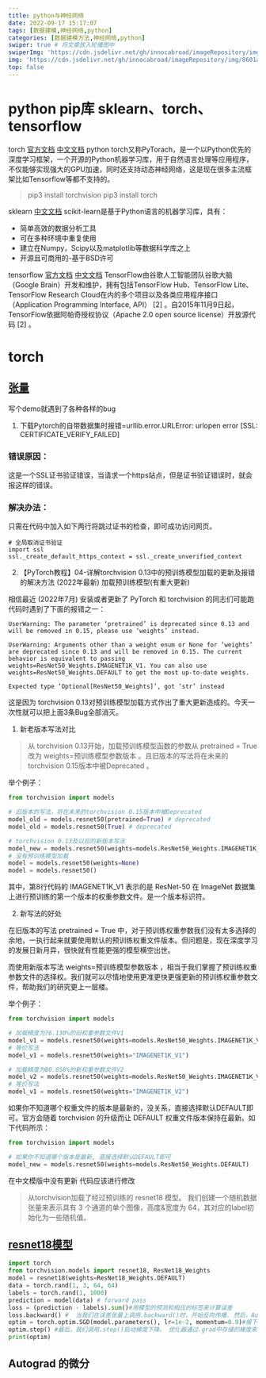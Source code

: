 ```yaml
---
title: python与神经网络
date: 2022-09-17 15:17:07
tags: [数据建模,神经网络,python]
categories: [数据建模方法,神经网络,python]
swiper: true # 将文章放入轮播图中
swiperImg: 'https://cdn.jsdelivr.net/gh/innocabroad/imageRepository/img/8601a18b87d6277f8394ed1327381f30e924fc13-c5e07d98.png' # 该文章在轮播图中的图片，可以是本地目录下图片也可以是http://xxx图片
img: 'https://cdn.jsdelivr.net/gh/innocabroad/imageRepository/img/8601a18b87d6277f8394ed1327381f30e924fc13-c5e07d98.png' # 该文章图片，可以是本地目录下图片也可以是http://xxx图片
top: false
---
```

# python pip库 sklearn、torch、tensorflow
 
torch [官方文档](https://pytorch.org/docs/stable/torch.html) [中文文档](https://pytorch.apachecn.org/#/)
python torch又称PyTorach，是一个以Python优先的深度学习框架，一个开源的Python机器学习库，用于自然语言处理等应用程序，不仅能够实现强大的GPU加速，同时还支持动态神经网络，这是现在很多主流框架比如Tensorflow等都不支持的。

>pip3 install torchvision
>pip3 install torch

sklearn [中文文档](https://www.sklearncn.cn)
scikit-learn是基于Python语言的机器学习库，具有：
- 简单高效的数据分析工具
- 可在多种环境中重复使用
- 建立在Numpy，Scipy以及matplotlib等数据科学库之上
- 开源且可商用的-基于BSD许可

tensorflow [官方文档](https://www.tensorflow.org) [中文文档](https://www.w3cschool.cn/tensorflow_python/.html)
TensorFlow由谷歌人工智能团队谷歌大脑（Google Brain）开发和维护，拥有包括TensorFlow Hub、TensorFlow Lite、TensorFlow Research Cloud在内的多个项目以及各类应用程序接口（Application Programming Interface, API） [2]  。自2015年11月9日起，TensorFlow依据阿帕奇授权协议（Apache 2.0 open source license）开放源代码 [2]  。
# torch
## [张量](https://blog.csdn.net/z240626191s/article/details/124204965)
写个demo就遇到了各种各样的bug
1. 下载Pytorch的自带数据集时报错=urllib.error.URLError: urlopen error [SSL: CERTIFICATE_VERIFY_FAILED]
### 错误原因：
这是一个SSL证书验证错误，当请求一个https站点，但是证书验证错误时，就会报这样的错误。
### 解决办法：
只需在代码中加入如下两行将跳过证书的检查，即可成功访问网页。
```
# 全局取消证书验证
import ssl
ssl._create_default_https_context = ssl._create_unverified_context
```
2. 【PyTorch教程】04-详解torchvision 0.13中的预训练模型加载的更新及报错的解决方法 (2022年最新)
加载预训练模型(有重大更新)

相信最近 (2022年7月) 安装或者更新了 PyTorch 和 torchvision 的同志们可能跑代码时遇到了下面的报错之一：
```
UserWarning: The parameter ‘pretrained’ is deprecated since 0.13 and will be removed in 0.15, please use ‘weights’ instead.

UserWarning: Arguments other than a weight enum or None for ‘weights’ are deprecated since 0.13 and will be removed in 0.15. The current behavior is equivalent to passing weights=ResNet50_Weights.IMAGENET1K_V1. You can also use weights=ResNet50_Weights.DEFAULT to get the most up-to-date weights.

Expected type ‘Optional[ResNet50_Weights]’, got ‘str’ instead
```
这是因为 torchvision 0.13对预训练模型加载方式作出了重大更新造成的。今天一次性就可以把上面3条Bug全部消灭。

1. 新老版本写法对比

>从 torchvision 0.13开始，加载预训练模型函数的参数从 pretrained = True 改为 weights=预训练模型参数版本 。且旧版本的写法将在未来的torchvision 0.15版本中被Deprecated 。

举个例子：

```python
from torchvision import models

# 旧版本的写法，将在未来的torchvision 0.15版本中被Deprecated
model_old = models.resnet50(pretrained=True) # deprecated
model_old = models.resnet50(True) # deprecated

# torchvision 0.13及以后的新版本写法
model_new = models.resnet50(weights=models.ResNet50_Weights.IMAGENET1K_V1)
# 没有预训练模型加载
model = models.resnet50(weights=None)
model = models.resnet50()

```
其中，第8行代码的 IMAGENET1K_V1 表示的是 ResNet-50 在 ImageNet 数据集上进行预训练的第一个版本的权重参数文件。是一个版本标识符。

2. 新写法的好处

在旧版本的写法 pretrained = True 中，对于预训练权重参数我们没有太多选择的余地，一执行起来就要使用默认的预训练权重文件版本。但问题是，现在深度学习的发展日新月异，很快就有性能更强的模型横空出世。

而使用新版本写法 weights=预训练模型参数版本 ，相当于我们掌握了预训练权重参数文件的选择权。我们就可以尽情地使用更准更快更强更新的预训练权重参数文件，帮助我们的研究更上一层楼。

举个例子：

```python
from torchvision import models

# 加载精度为76.130%的旧权重参数文件V1
model_v1 = models.resnet50(weights=models.ResNet50_Weights.IMAGENET1K_V1)
# 等价写法
model_v1 = models.resnet50(weights="IMAGENET1K_V1")

# 加载精度为80.858%的新权重参数文件V2
model_v2 = models.resnet50(weights=models.ResNet50_Weights.IMAGENET1K_V2)
# 等价写法
model_v1 = models.resnet50(weights="IMAGENET1K_V2")

```
如果你不知道哪个权重文件的版本是最新的，没关系，直接选择默认DEFAULT即可。官方会随着 torchvision 的升级而让 DEFAULT 权重文件版本保持在最新。如下代码所示：
```python
from torchvision import models

# 如果你不知道哪个版本是最新, 直接选择默认DEFAULT即可
model_new = models.resnet50(weights=models.ResNet50_Weights.DEFAULT)

```

在中文模版中没有更新
代码应该进行修改
> 从torchvision加载了经过预训练的 resnet18 模型。 我们创建一个随机数据张量来表示具有 3 个通道的单个图像，高度&宽度为 64，其对应的label初始化为一些随机值。
## [resnet18模型](https://blog.csdn.net/Chenzhinan1219/article/details/122042407)
```python
import torch
from torchvision.models import resnet18, ResNet18_Weights
model = resnet18(weights=ResNet18_Weights.DEFAULT)
data = torch.rand(1, 3, 64, 64)
labels = torch.rand(1, 1000)
prediction = model(data) # forward pass
loss = (prediction - labels).sum()#用模型的预测和相应的标签来计算误差
loss.backward() #  当我们在误差张量上调用.backward()时，开始反向传播. 然后，Autograd 会为每个模型参数计算梯度并将其存储在参数的.grad属性中。
optim = torch.optim.SGD(model.parameters(), lr=1e-2, momentum=0.9)#接下来，我们加载一个优化器，在这种情况下，SGD的学习率为0.01，动量为0.9。我们在优化器中注册模型的所有参数。
optim.step() #最后，我们调用.step()启动梯度下降。 优化器通过.grad中存储的梯度来调整每个参数。
print(optim)

```

## Autograd 的微分


